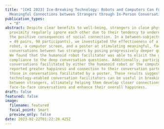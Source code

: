 ```yaml
---
title: "[CHI 2023] Ice-Breaking Technology: Robots and Computers Can Foster
  Meaningful Connections between Strangers through In-Person Conversations"
publication_types:
  - "0"
abstract: Despite clear benefits to well-being, strangers in close physical
  proximity regularly ignore each other due to their tendency to underestimate
  the positive consequences of social connection. In a between-subjects study (N
  = 49 pairs, 98 participants), we investigated the effectiveness of a humanoid
  robot, a computer screen, and a poster at stimulating meaningful, face-to-face
  conversations between two strangers by posing progressively deeper questions.
  We found that the humanoid robot facilitator was able to elicit the greatest
  compliance to the deep conversation questions. Additionally, participants in
  conversations facilitated by either the humanoid robot or the computer screen
  reported greater happiness and connection to their conversation partner than
  those in conversations facilitated by a poster. These results suggest that
  technology-enabled conversation facilitators can be useful in breaking the ice
  between strangers, ultimately helping them develop closer connections over
  face-to-face conversations and enhance their overall happiness.
draft: false
featured: false
image:
  filename: featured
  focal_point: Smart
  preview_only: false
date: 2023-02-22T01:22:20.425Z
---
```

